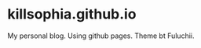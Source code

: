 killsophia.github.io
====================

My personal blog. Using github pages. Theme bt Fuluchii.
